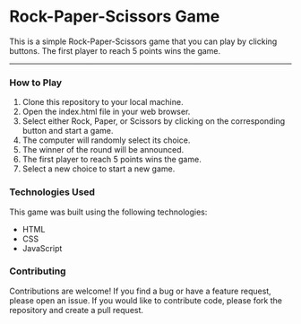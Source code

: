 <h1>Rock-Paper-Scissors Game</h1>
This is a simple Rock-Paper-Scissors game that you can play by clicking buttons. The first player to reach 5 points wins the game.
<hr>

<h3>How to Play</h3>
<ol>
<li>Clone this repository to your local machine.</li>
<li>Open the index.html file in your web browser.</li>
<li>Select either Rock, Paper, or Scissors by clicking on the corresponding button and start a game.</li>
<li>The computer will randomly select its choice.</li>
<li>The winner of the round will be announced.</li>
<li>The first player to reach 5 points wins the game.</li>
<li>Select a new choice to start a new game.</li>
</ol>

<h3>Technologies Used</h3>
This game was built using the following technologies:

<ul>

<li>HTML</li>
<li>CSS</li>
<li>JavaScript</li>
</ul>
<h3>Contributing</h3>
Contributions are welcome! If you find a bug or have a feature request, please open an issue. If you would like to contribute code, please fork the repository and create a pull request.
